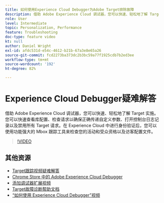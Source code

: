 ```yaml
---
title: 如何使用Experience Cloud Debugger为Adobe Target排除故障
description: 借助 Adobe Experience Cloud 调试器，您可以快速、轻松地了解 Target 实施。您可以快速查看库配置、检查请求以确保正确传递自定义参数、打开控制台日志记录以及禁用所有 Target 请求。在 Experience Cloud 中进行身份验证后，您可以使用功能强大的 Mbox 跟踪工具来检查您的活动和受众资格以及访客配置文件。
role: User
level: Intermediate
topic: Personalization, Performance
feature: Troubleshooting
doc-type: feature video
kt: null
author: Daniel Wright
exl-id: afdc531d-e54c-4612-b21b-67a3e8e65a26
source-git-commit: fcd2273ba373dc2b3bc59a77f1925cdb7b2ed3ee
workflow-type: tm+mt
source-wordcount: '192'
ht-degree: 82%

---
```


# Experience Cloud Debugger疑难解答

借助 Adobe Experience Cloud 调试器，您可以快速、轻松地了解 Target 实施。您可以快速查看库配置、检查请求以确保正确传递自定义参数、打开控制台日志记录以及禁用所有 Target 请求。在 Experience Cloud 中进行身份验证后，您可以使用功能强大的 Mbox 跟踪工具来检查您的活动和受众资格以及访客配置文件。

>[!VIDEO](https://video.tv.adobe.com/v/33302/?quality=12&captions=chi_hans)

## 其他资源

* [Target跟踪视频疑难解答](troubleshoot-with-target-traces.md)
* [Chrome Store 中的 Adobe Experience Cloud Debugger](https://chrome.google.com/webstore/detail/adobe-experience-cloud-de/ocdmogmohccmeicdhlhhgepeaijenapj)
* [添加调试器扩展视频](https://experienceleague.adobe.com/docs/debugger-learn/tutorials/experience-cloud-debugger/add-the-extension.html?lang=zh-Hans)
* [Target故障诊断帮助文档](https://experienceleague.adobe.com/docs/target/using/troubleshoot/troubleshooting-target.html?lang=zh-Hans)
* [“如何使用 Experience Cloud Debugger”视频](https://experienceleague.adobe.com/docs/debugger-learn/tutorials/experience-cloud-debugger/use-the-experience-cloud-debugger.html?lang=zh-Hans)

